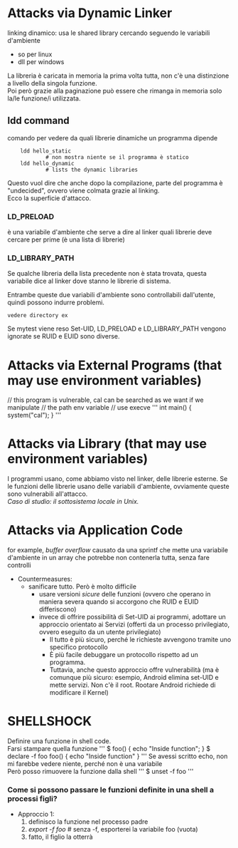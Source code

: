 # Attacks via Dynamic Linker
linking dinamico: usa le shared library cercando seguendo le variabili d'ambiente
 * so per linux
 * dll per windows

La libreria è caricata in memoria la prima volta tutta, non c'è una distinzione a livello della singola funzione.<br>
Poi però grazie alla paginazione può essere che rimanga in memoria solo la/le funzione/i utilizzata.

## ldd command
comando per vedere da quali librerie dinamiche un programma dipende	
```	
	ldd hello_static
			# non mostra niente se il programma è statico
	ldd hello_dynamic
			# lists the dynamic libraries
```

Questo vuol dire che anche dopo la compilazione, parte del programma è "undecided", ovvero viene colmata grazie al linking.<br>
Ecco la superficie d'attacco.

### LD_PRELOAD
è una variabile d'ambiente che serve a dire al linker quali librerie deve cercare per prime (è una lista di librerie)

### LD_LIBRARY_PATH
Se qualche libreria della lista precedente non è stata trovata, questa variabile dice al linker dove stanno le librerie di sistema.

Entrambe queste due variabili d'ambiente sono controllabili dall'utente, quindi possono indurre problemi.

```
vedere directory ex
```
Se mytest viene reso Set-UID, LD_PRELOAD e LD_LIBRARY_PATH vengono ignorate se RUID e EUID sono diverse.

# Attacks via External Programs (that may use environment variables)
// this program is vulnerable, cal can be searched as we want if we manipulate
// the path env variable
// use execve
'''
	int main() { system("cal"); }
'''

# Attacks via Library (that may use environment variables)
I programmi usano, come abbiamo visto nel linker, delle librerie esterne. Se le funzioni delle librerie usano delle variabili d'ambiente, ovviamente queste sono vulnerabili all'attacco. <br>
*Caso di studio: il sottosistema locale in Unix.*

# Attacks via Application Code
for example, *buffer overflow* causato da una sprintf che mette una variabile d'ambiente in un array che potrebbe non contenerla tutta, senza fare controlli
 * Countermeasures:
 	* sanificare tutto. Però è molto difficile
 		* usare versioni *sicure* delle funzioni (ovvero che operano in maniera severa quando si accorgono che RUID e EUID differiscono)
 		* invece di offrire possibilità di Set-UID ai programmi, adottare un approccio orientato ai Servizi (offerti da un processo privilegiato, ovvero eseguito da un utente privilegiato)
 			* Il tutto è più sicuro, perché le richieste avvengono tramite uno specifico protocollo
 			* È più facile debuggare un protocollo rispetto ad un programma.
 			* Tuttavia, anche questo approccio offre vulnerabilità (ma è comunque più sicuro: esempio, Android elimina set-UID e mette servizi. Non c'è il root. Rootare Android richiede di modificare il Kernel)


# SHELLSHOCK
Definire una funzione in shell code.<br>
Farsi stampare quella funzione
'''
$ foo() { echo "Inside function"; }
$ declare -f foo
	foo()
	{
		echo "Inside function"
	}
'''
Se avessi scritto echo, non mi farebbe vedere niente, perché non è una variabile <br>
Però posso rimuovere la funzione dalla shell
'''
$ unset -f foo
'''

### Come si possono passare le funzioni definite in una shell a processi figli?
* Approccio 1:
	1) definisco la funzione nel processo padre
	2) *export -f foo* 	# senza -f, esporterei la variabile foo (vuota)
	3) fatto, il figlio la otterrà